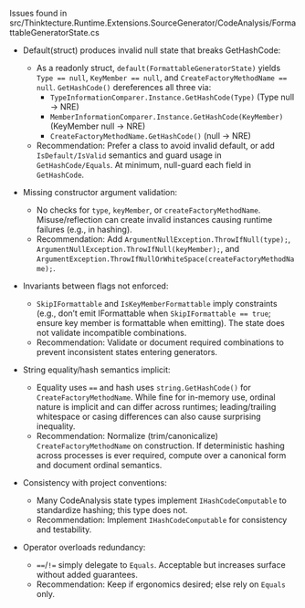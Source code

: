 Issues found in src/Thinktecture.Runtime.Extensions.SourceGenerator/CodeAnalysis/FormattableGeneratorState.cs

- Default(struct) produces invalid null state that breaks GetHashCode:
  - As a readonly struct, `default(FormattableGeneratorState)` yields `Type == null`, `KeyMember == null`, and `CreateFactoryMethodName == null`. `GetHashCode()` dereferences all three via:
    - `TypeInformationComparer.Instance.GetHashCode(Type)` (Type null → NRE)
    - `MemberInformationComparer.Instance.GetHashCode(KeyMember)` (KeyMember null → NRE)
    - `CreateFactoryMethodName.GetHashCode()` (null → NRE)
  - Recommendation: Prefer a class to avoid invalid default, or add `IsDefault/IsValid` semantics and guard usage in `GetHashCode/Equals`. At minimum, null-guard each field in `GetHashCode`.

- Missing constructor argument validation:
  - No checks for `type`, `keyMember`, or `createFactoryMethodName`. Misuse/reflection can create invalid instances causing runtime failures (e.g., in hashing).
  - Recommendation: Add `ArgumentNullException.ThrowIfNull(type);`, `ArgumentNullException.ThrowIfNull(keyMember);`, and `ArgumentException.ThrowIfNullOrWhiteSpace(createFactoryMethodName);`.

- Invariants between flags not enforced:
  - `SkipIFormattable` and `IsKeyMemberFormattable` imply constraints (e.g., don’t emit IFormattable when `SkipIFormattable == true`; ensure key member is formattable when emitting). The state does not validate incompatible combinations.
  - Recommendation: Validate or document required combinations to prevent inconsistent states entering generators.

- String equality/hash semantics implicit:
  - Equality uses `==` and hash uses `string.GetHashCode()` for `CreateFactoryMethodName`. While fine for in-memory use, ordinal nature is implicit and can differ across runtimes; leading/trailing whitespace or casing differences can also cause surprising inequality.
  - Recommendation: Normalize (trim/canonicalize) `CreateFactoryMethodName` on construction. If deterministic hashing across processes is ever required, compute over a canonical form and document ordinal semantics.

- Consistency with project conventions:
  - Many CodeAnalysis state types implement `IHashCodeComputable` to standardize hashing; this type does not.
  - Recommendation: Implement `IHashCodeComputable` for consistency and testability.

- Operator overloads redundancy:
  - `==`/`!=` simply delegate to `Equals`. Acceptable but increases surface without added guarantees.
  - Recommendation: Keep if ergonomics desired; else rely on `Equals` only.
